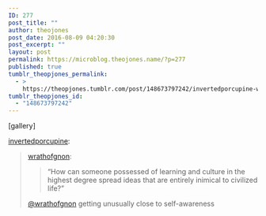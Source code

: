```yaml
---
ID: 277
post_title: ""
author: theojones
post_date: 2016-08-09 04:20:30
post_excerpt: ""
layout: post
permalink: https://microblog.theojones.name/?p=277
published: true
tumblr_theopjones_permalink:
  - >
    https://theopjones.tumblr.com/post/148673797242/invertedporcupine-wrathofgnon-how-can
tumblr_theopjones_id:
  - "148673797242"
---
```

[gallery]
<p><a class="tumblr_blog" href="http://invertedporcupine.tumblr.com/post/148670590107">invertedporcupine</a>:</p>
<blockquote>
<p><a class="tumblr_blog" href="http://wrathofgnon.tumblr.com/post/148664268913">wrathofgnon</a>:</p>
<blockquote>
<p>“How can someone possessed of learning and culture in the highest degree spread ideas that are entirely inimical to civilized life?”</p>
</blockquote>
<p><a class="tumblelog" href="https://tmblr.co/mABXbEPqcjPMrzw9a7xkDKA">@wrathofgnon</a> getting unusually close to self-awareness</p>
</blockquote>